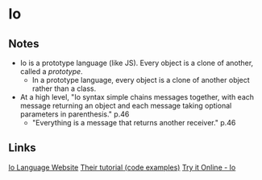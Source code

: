 # Io

## Notes

- Io is a prototype language (like JS). Every object is a clone of another, called a _prototype_.
  - In a prototype language, every object is a clone of another object rather than a class.
- At a high level, "Io syntax simple chains messages together, with each message returning an object and each message taking optional parameters in parenthesis." p.46
  - "Everything is a message that returns another receiver." p.46

## Links

[Io Language Website](https://iolanguage.org/)
[Their tutorial (code examples)](https://iolanguage.org/tutorial.html)
[Try it Online - Io](https://tio.run/#io)
